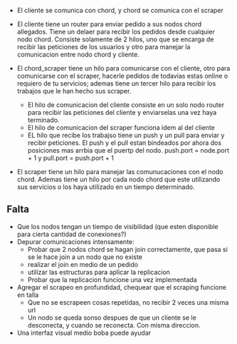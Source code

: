 * El cliente se comunica con chord, y chord se comunica con el scraper

* El cliente tiene un router para enviar pedido a sus nodos chord allegados. Tiene un delaer para recibir los pedidos desde cualquier nodo chord. Consiste solamente de 2 hilos, uno que se encarga de recibir las peticiones de los usuarios y otro para manejar la comunicacion entre nodo chord y cliente.

* El chord_scraper tiene un hilo para comunicarse con el cliente, otro para comunicarse con el scraper, hacerle pedidos de todavias estas online o requiero de tu servicios; ademas tiene un tercer hilo para recibir los trabajos que le han hecho sus scraper.
    - El hilo de comunicacion del cliente consiste en un solo nodo router para recibir las peticiones del cliente y enviarselas una vez haya terminado.
    - El hilo de comunicacion del scraper funciona idem al del cliente
    - EL hilo que recibe los trabajso tiene un push y un pull para enviar y recibir peticiones. El push y el pull estan bindeados por ahora dos posiciones mas arrbia que el puertp del nodo. push.port = node.port + 1 y pull.port = push.port + 1

* El scraper tiene un hilo para manejar las comunucaciones con el nodo chord. Ademas tiene un hilo por cada nodo chord que este utilizando sus servicios o los haya utilizado en un tiempo determinado.

## Falta
* Que los nodos tengan un tiempo de visibilidad (que esten disponible para cierta cantidad de conexiones?)
* Depurar comunicaciones intensamente:
    - Probar que 2 nodos chord se hagan join correctamente, que pasa si se le hace join a un nodo que no existe
    - realizar el join en medio de un pedido 
    - utilizar las estructuras para aplicar la replicacion
    - Probar que la replicacion funcione una vez implementada
* Agregar el scrapeo en profundidad, chequear que el scraping funcione en talla
    - Que no se escrapeen cosas repetidas, no recibir 2 veces una misma url
    - Un nodo se queda sonso despues de que un cliente se le desconecta, y cuando se reconecta. Con misma direccion.
* Una interfaz visual medio boba puede ayudar